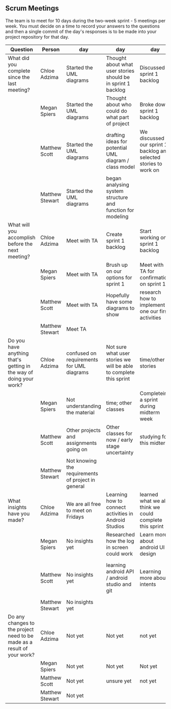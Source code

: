 ## Scrum Meetings
The team is to meet for 10 days during the two-week sprint - 5 meetings per week. You must decide on a time to record your answers to the questions and then a single commit of the day's responses is to be made into your project repository for that day.

Question    |          Person                                             | day | day | day | day | day | day | day |day | day | day |
------------|---------------------------------------------------------------------|-----|-----|-----|-----|-----|-----|-----|----|-----|-----|                                                              
| What did you complete since the last meeting? | Chloe Adzima| Started the UML diagrams | Thought about what user stories should be in sprint 1 backlog | Discussed sprint 1 backlog
|            | Megan Spiers| Started the UML diagrams | Thought about who could do what part of project | Broke down sprint 1 backlog
|            | Matthew Scott |   Started the UML diagrams | drafting ideas for potential UML diagram / class model | We discussed our sprint 1 backlog and selected stories to work on | Met with TA to get clarification on project
|            | Matthew Stewart | Started the UML diagrams |  began analysing system structure and function for modeling  |  
| What will you accomplish before the next meeting? | Chloe Adzima | Meet with TA | Create sprint 1 backlog | Start working on sprint 1 backlog
|            | Megan Spiers |   Meet with TA | Brush up on our options for sprint 1 | Meet with TA for confirmation on sprint 1
|            | Matthew Scott |   Meet with TA | Hopefully have some diagrams to show | research how to implement one our first activities | Have behavioral UML diagram complete
|            | Matthew Stewart | Meet TA
| Do you have anything that's getting in the way of doing your work? | Chloe Adzima | confused on requirements for UML diagrams | Not sure what user stories we will be able to complete this sprint | time/other stories
|            | Megan Spiers |   Not understanding the material | time; other classes | Completeing a sprint during midterm week
|            | Matthew Scott |   Other projects and assignments going on | Other classes for now / early stage uncertainty | studying for this midterm | havent completed every diagram yet
|            | Matthew Stewart | Not knowing the requirements of project in general
| What insights have you made? |Chloe Adzima | We are all free to meet on Fridays | Learning how to connect activities in Android Studios | learned what we all think we could complete this sprint
|            | Megan Spiers |   No insights yet | Researched how the log in screen could work | Learn more about android UI design
|            | Matthew Scott |   No insights yet | learning android API / android studio and git | Learning more about intents | better understanding of the behavior of app from diagrams
|            | Matthew Stewart | No insights yet
| Do any changes to the project need to be made as a result of your work? |Chloe Adzima | Not yet | Not yet | not yet
|            | Megan Spiers |   Not yet | Not yet | Not yet
|            | Matthew Scott |   Not yet | unsure yet | not yet | not yet
|            | Matthew Stewart | Not yet |
